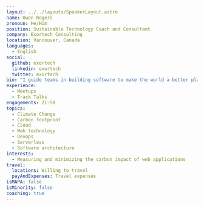 ```yaml
---
layout: ../../layouts/SpeakerLayout.astro
name: Owen Rogers
pronoun: He/Him
position: Sustainable Technology Coach and Consultant
company: Exortech Consulting
location: Vancouver, Canada
languages:
  - English
social:
  github: exortech
  linkedin: exortech
  twitter: exortech
bio: "I guide teams in building software to make the world a better place. My specific focus is on solutions to address energy efficiency and climate change."
experience:
  - Meetups
  - Track Talks
engagements: 21-50
topics:
  - Climate Change
  - Carbon footprint
  - Cloud
  - Web technology
  - Devops
  - Serverless
  - Software architecture 
interests:
  - Measuring and minimizing the carbon impact of web applications
travel:
  locations: Willing to travel 
  payAndExpenses: Travel expenses
isMAPA: false
isMinority: false
coaching: true
---
```

